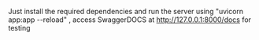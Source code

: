 Just install the required dependencies and run the server using "uvicorn app:app --reload" , access SwaggerDOCS at http://127.0.0.1:8000/docs for testing
